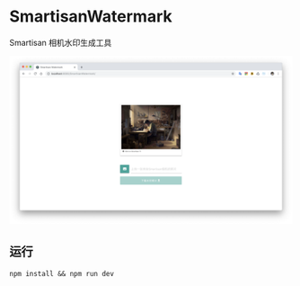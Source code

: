# SmartisanWatermark
Smartisan 相机水印生成工具



![Screenshot](https://raw.githubusercontent.com/molvqingtai/SmartisanWatermark/master/Screenshot.png)


## 运行


```
npm install && npm run dev
```
